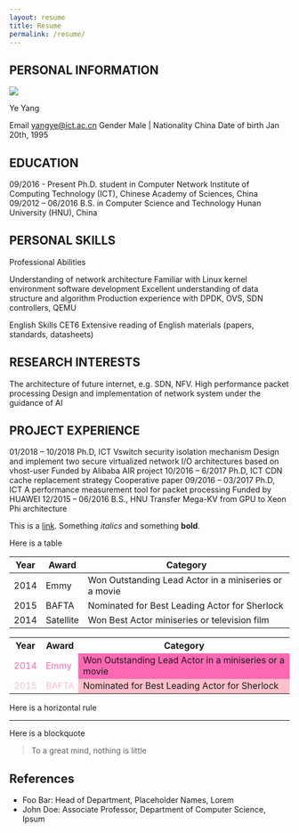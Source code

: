 ```yaml
---
layout: resume
title: Resume
permalink: /resume/
---
```


## PERSONAL INFORMATION

<img class="profile-picture" src="sherlock.jpg">

Ye Yang

Email yangye@ict.ac.cn
Gender Male | Nationality China
Date of birth Jan 20th, 1995


## EDUCATION
09/2016 - Present Ph.D. student in Computer Network Institute of Computing Technology (ICT), Chinese Academy of Sciences, China
09/2012 – 06/2016 B.S. in Computer Science and Technology Hunan University (HNU), China


## PERSONAL SKILLS

Professional Abilities

Understanding of network architecture
Familiar with Linux kernel environment software development
Excellent understanding of data structure and algorithm
Production experience with DPDK, OVS, SDN controllers, QEMU

English Skills
CET6
Extensive reading of English materials (papers, standards, datasheets)

## RESEARCH INTERESTS

The architecture of future internet, e.g. SDN, NFV.
High performance packet processing
Design and implementation of network system under the guidance of AI

## PROJECT EXPERIENCE

01/2018 – 10/2018 Ph.D, ICT Vswitch security isolation mechanism
	Design and implement two secure virtualized network I/O architectures based on vhost-user
	Funded by Alibaba AIR project
10/2016 – 6/2017 Ph.D, ICT CDN cache replacement strategy
	Cooperative paper
09/2016 – 03/2017 Ph.D, ICT A performance measurement tool for packet processing
	Funded by HUAWEI
12/2015 – 06/2016 B.S., HNU Transfer Mega-KV from GPU to Xeon Phi architecture



This is a [link](http://google.com). Something *italics* and something **bold**.

Here is a table


Year | Award | Category
-----|-------|--------
2014 | Emmy  | Won Outstanding Lead Actor in a miniseries or a movie
2015 | BAFTA | Nominated for Best Leading Actor for Sherlock
2014 | Satellite | Won Best Actor miniseries or television film


<table><tbody>
    <tr>
        <th>Year</th><th>Award</th><th>Category</th>
    </tr>
    <tr>
        <td><font color="Hotpink">2014</font></td><td><font color="Hotpink">Emmy</font></td><td bgcolor="Hotpink">Won Outstanding Lead Actor in a miniseries or a movie</td>
    </tr>
    <tr>
        <td><font color="Pink">2015</font></td><td><font color="pink">BAFTA</font></td><td bgcolor="Pink">Nominated for Best Leading Actor for Sherlock</td>
    </tr>
</table>

Here is a horizontal rule

---

Here is a blockquote

> To a great mind, nothing is little

## References

* Foo Bar: Head of Department, Placeholder Names, Lorem
* John Doe: Associate Professor, Department of Computer Science, Ipsum
